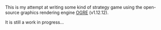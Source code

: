 This is my attempt at writing some kind of strategy game 
using the open-source graphics rendering engine [OGRE](https://www.ogre3d.org/) (v1.12.12).

It is still a work in progress...
